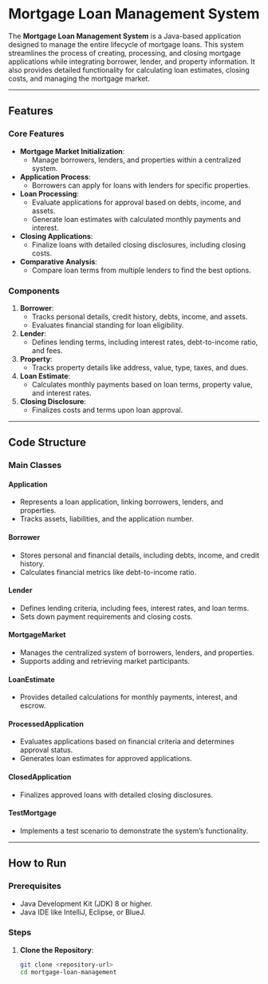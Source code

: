 # Mortgage Loan Management System

The **Mortgage Loan Management System** is a Java-based application designed to manage the entire lifecycle of mortgage loans. This system streamlines the process of creating, processing, and closing mortgage applications while integrating borrower, lender, and property information. It also provides detailed functionality for calculating loan estimates, closing costs, and managing the mortgage market.

---

## Features

### Core Features
- **Mortgage Market Initialization**:
  - Manage borrowers, lenders, and properties within a centralized system.
- **Application Process**:
  - Borrowers can apply for loans with lenders for specific properties.
- **Loan Processing**:
  - Evaluate applications for approval based on debts, income, and assets.
  - Generate loan estimates with calculated monthly payments and interest.
- **Closing Applications**:
  - Finalize loans with detailed closing disclosures, including closing costs.
- **Comparative Analysis**:
  - Compare loan terms from multiple lenders to find the best options.

### Components
1. **Borrower**:
   - Tracks personal details, credit history, debts, income, and assets.
   - Evaluates financial standing for loan eligibility.
2. **Lender**:
   - Defines lending terms, including interest rates, debt-to-income ratio, and fees.
3. **Property**:
   - Tracks property details like address, value, type, taxes, and dues.
4. **Loan Estimate**:
   - Calculates monthly payments based on loan terms, property value, and interest rates.
5. **Closing Disclosure**:
   - Finalizes costs and terms upon loan approval.

---

## Code Structure

### Main Classes

#### **Application**
- Represents a loan application, linking borrowers, lenders, and properties.
- Tracks assets, liabilities, and the application number.

#### **Borrower**
- Stores personal and financial details, including debts, income, and credit history.
- Calculates financial metrics like debt-to-income ratio.

#### **Lender**
- Defines lending criteria, including fees, interest rates, and loan terms.
- Sets down payment requirements and closing costs.

#### **MortgageMarket**
- Manages the centralized system of borrowers, lenders, and properties.
- Supports adding and retrieving market participants.

#### **LoanEstimate**
- Provides detailed calculations for monthly payments, interest, and escrow.

#### **ProcessedApplication**
- Evaluates applications based on financial criteria and determines approval status.
- Generates loan estimates for approved applications.

#### **ClosedApplication**
- Finalizes approved loans with detailed closing disclosures.

#### **TestMortgage**
- Implements a test scenario to demonstrate the system’s functionality.

---

## How to Run

### Prerequisites
- Java Development Kit (JDK) 8 or higher.
- Java IDE like IntelliJ, Eclipse, or BlueJ.

### Steps
1. **Clone the Repository**:
   ```bash
   git clone <repository-url>
   cd mortgage-loan-management
